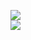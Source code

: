 [![](https://img.shields.io/badge/Made%20With-Github%20Spray-lightgrey.svg?style=for-the-badge&logo=github)](https://github.com/Annihil/github-spray#9433)  
[![](https://i.imgur.com/2DrTn0Z.gif)](https://github.com/Annihil/github-spray)